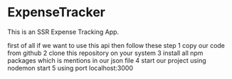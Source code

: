 # ExpenseTracker
This is an SSR Expense Tracking App.

first of all if we want to use this api then follow these step
1 copy our code from github 
2 clone this repository on your system
3  install all npm packages which is mentions in our json file
4 start our project using nodemon start
5  using port   localhost:3000
